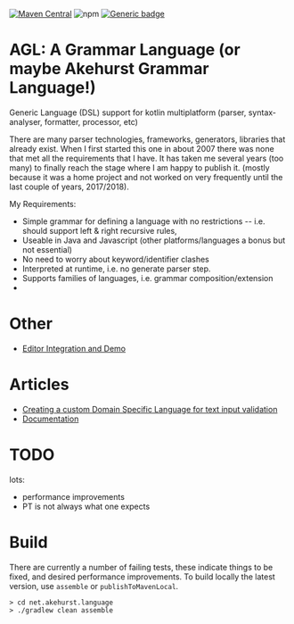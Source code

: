 <!--
[![Build Status](https://travis-ci.org/dhakehurst/net.akehurst.language.svg?branch=master)](https://travisci.org/dhakehurst/net.akehurst.language)
-->
[![Maven Central](https://maven-badges.herokuapp.com/maven-central/net.akehurst.language/agl-processor/badge.svg?gav=true)](https://maven-badges.herokuapp.com/maven-central/net.akehurst.language/agl-processor)
![npm](https://img.shields.io/npm/v/net.akehurst.language-agl-processor)
[![Generic badge](https://img.shields.io/badge/Kotlin-1.5.30--RC-green)](https://kotlinlang.org/)

# AGL: A Grammar Language (or maybe Akehurst Grammar Language!)

Generic Language (DSL) support for kotlin multiplatform (parser, syntax-analyser, formatter, processor, etc)

There are many parser technologies, frameworks, generators, libraries
that already exist. When I first started this one in about 2007 there was none that
met all the requirements that I have. It has taken me several years (too many) to finally
reach the stage where I am happy to publish it. (mostly because it was a home project and not
worked on very frequently until the last couple of years, 2017/2018).

My Requirements:

 - Simple grammar for defining a language with no restrictions
 -- i.e. should support left & right recursive rules,
 - Useable in Java and Javascript (other platforms/languages a bonus but not essential)
 - No need to worry about keyword/identifier clashes
 - Interpreted at runtime, i.e. no generate parser step.
 - Supports families of languages, i.e. grammar composition/extension
 - 
 
# Other
 - [Editor Integration and Demo](https://github.com/dhakehurst/net.akehurst.language.editor)

# Articles

 - [Creating a custom Domain Specific Language for text input validation](https://medium.com/javascript-in-plain-english/agl-your-dsl-in-the-web-c9f54595691b)
 - [Documentation](https://medium.com/@dr.david.h.akehurst/a-kotlin-multi-platform-parser-usable-from-a-jvm-or-javascript-59e870832a79)

# TODO

lots:
 - performance improvements
 - PT is not always what one expects
 
# Build
There are currently a number of failing tests, these indicate things to be fixed, and desired performance improvements.
To build locally the latest version, use `assemble` or `publishToMavenLocal`.
```
> cd net.akehurst.language
> ./gradlew clean assemble
```
